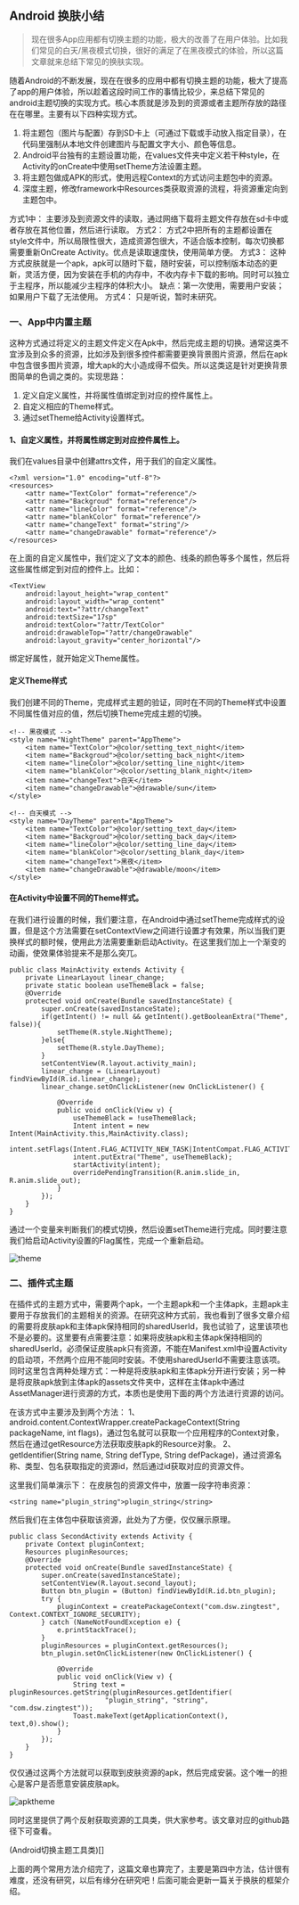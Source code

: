 ## Android 换肤小结
>现在很多App应用都有切换主题的功能，极大的改善了在用户体验。比如我们常见的白天/黑夜模式切换，很好的满足了在黑夜模式的体验，所以这篇文章就来总结下常见的换肤实现。

随着Android的不断发展，现在在很多的应用中都有切换主题的功能，极大了提高了app的用户体验，所以趁着这段时间工作的事情比较少，来总结下常见的android主题切换的实现方式。核心本质就是涉及到的资源或者主题所存放的路径在在哪里。主要有以下四种实现方式。

1. 将主题包（图片与配置）存到SD卡上（可通过下载或手动放入指定目录），在代码里强制从本地文件创建图片与配置文字大小、颜色等信息。
1. Android平台独有的主题设置功能，在values文件夹中定义若干种style，在Activity的onCreate中使用setTheme方法设置主题。
1. 将主题包做成APK的形式，使用远程Context的方式访问主题包中的资源。
1. 深度主题，修改framework中Resources类获取资源的流程，将资源重定向到主题包中。

方式1中：
主要涉及到资源文件的读取，通过网络下载将主题文件存放在sd卡中或者存放在其他位置，然后进行读取。
方式2：
方式2中把所有的主题都设置在style文件中，所以局限性很大，造成资源包很大，不适合版本控制，每次切换都需要重新OnCreate Activity。优点是读取速度快，使用简单方便。
方式3：
这种方式皮肤就是一个apk，apk可以随时下载，随时安装，可以控制版本动态的更新，灵活方便，因为安装在手机的内存中，不收内存卡下载的影响。同时可以独立于主程序，所以能减少主程序的体积大小。
缺点：第一次使用，需要用户安装；如果用户下载了无法使用。
方式4：
只是听说，暂时未研究。

### 一、App中内置主题
这种方式通过将定义的主题文件定义在Apk中，然后完成主题的切换。通常这类不宜涉及到众多的资源，比如涉及到很多控件都需要更换背景图片资源，然后在apk中包含很多图片资源，增大apk的大小造成得不偿失。所以这类这是针对更换背景图简单的色调之类的。实现思路：

1. 定义自定义属性，并将属性值绑定到对应的控件属性上。
2. 自定义相应的Theme样式。
3. 通过setTheme给Activity设置样式。

#### 1、自定义属性，并将属性绑定到对应控件属性上。
我们在values目录中创建attrs文件，用于我们的自定义属性。

    <?xml version="1.0" encoding="utf-8"?>
    <resources>
        <attr name="TextColor" format="reference"/>
        <attr name="Backgroud" format="reference"/>
        <attr name="lineColor" format="reference"/>
        <attr name="blankColor" format="reference"/>
        <attr name="changeText" format="string"/>
        <attr name="changeDrawable" format="reference"/>
    </resources>

在上面的自定义属性中，我们定义了文本的颜色、线条的颜色等多个属性，然后将这些属性绑定到对应的控件上。比如：

    <TextView 
        android:layout_height="wrap_content"
        android:layout_width="wrap_content"
        android:text="?attr/changeText"
        android:textSize="17sp"
        android:textColor="?attr/TextColor"
        android:drawableTop="?attr/changeDrawable"
        android:layout_gravity="center_horizontal"/>

绑定好属性，就开始定义Theme属性。

#### 定义Theme样式
我们创建不同的Theme，完成样式主题的验证，同时在不同的Theme样式中设置不同属性值对应的值，然后切换Theme完成主题的切换。

	<!-- 黑夜模式 -->
    <style name="NightTheme" parent="AppTheme">
        <item name="TextColor">@color/setting_text_night</item>
        <item name="Backgroud">@color/setting_back_night</item>
        <item name="lineColor">@color/setting_line_night</item>
        <item name="blankColor">@color/setting_blank_night</item>
        <item name="changeText">白天</item>
        <item name="changeDrawable">@drawable/sun</item>
    </style>
    
    <!-- 白天模式 -->
    <style name="DayTheme" parent="AppTheme">
        <item name="TextColor">@color/setting_text_day</item>
        <item name="Backgroud">@color/setting_back_day</item>
        <item name="lineColor">@color/setting_line_day</item>
        <item name="blankColor">@color/setting_blank_day</item>
        <item name="changeText">黑夜</item>
        <item name="changeDrawable">@drawable/moon</item>
    </style>

#### 在Activity中设置不同的Theme样式。
在我们进行设置的时候，我们要注意，在Android中通过setTheme完成样式的设置，但是这个方法需要在setContextView之间进行设置才有效果，所以当我们更换样式的额时候，使用此方法需要重新启动Activity。在这里我们加上一个渐变的动画，使效果体验提来不是那么突兀。

	public class MainActivity extends Activity {
        private LinearLayout linear_change;
        private static boolean useThemeBlack = false;  
        @Override
        protected void onCreate(Bundle savedInstanceState) {
            super.onCreate(savedInstanceState);
            if(getIntent() != null && getIntent().getBooleanExtra("Theme", false)){
                setTheme(R.style.NightTheme);
            }else{
                setTheme(R.style.DayTheme);
            }
            setContentView(R.layout.activity_main);
            linear_change = (LinearLayout) findViewById(R.id.linear_change);
            linear_change.setOnClickListener(new OnClickListener() {

                @Override
                public void onClick(View v) {
                    useThemeBlack = !useThemeBlack;
                    Intent intent = new Intent(MainActivity.this,MainActivity.class);
                    intent.setFlags(Intent.FLAG_ACTIVITY_NEW_TASK|IntentCompat.FLAG_ACTIVITY_CLEAR_TASK);
                    intent.putExtra("Theme", useThemeBlack);
                    startActivity(intent);
                    overridePendingTransition(R.anim.slide_in, R.anim.slide_out);
                }
            });
        }
    }
    
通过一个变量来判断我们的模式切换，然后设置setTheme进行完成。同时要注意我们给启动Activity设置的Flag属性，完成一个重新启动。

![theme](https://github.com/dengshiwei/work-summary/blob/master/work-blog/Android%E8%BF%9B%E9%98%B6/Android%E5%88%87%E6%8D%A2%E4%B8%BB%E9%A2%98%E4%B8%8E%E6%8D%A2%E8%82%A4/theme.gif)

### 二、插件式主题
在插件式的主题方式中，需要两个apk，一个主题apk和一个主体apk，主题apk主要用于存放我们的主题相关的资源。在研究这种方式前，我也看到了很多文章介绍的需要将皮肤apk和主体apk保持相同的sharedUserId，我也试验了，这里该项也不是必要的。这里要有点需要注意：如果将皮肤apk和主体apk保持相同的sharedUserId，必须保证皮肤apk只有资源，不能在Manifest.xml中设置Activity的启动项，不然两个应用不能同时安装。不使用sharedUserId不需要注意该项。同时这里包含两种处理方式：一种是将皮肤apk和主体apk分开进行安装；另一种是将皮肤apk放到主体apk的assets文件夹中，这样在主体apk中通过AssetManager进行资源的方式，本质也是使用下面的两个方法进行资源的访问。

在该方式中主要涉及到两个方法：
1、android.content.ContextWrapper.createPackageContext(String packageName, int flags)，通过包名就可以获取一个应用程序的Context对象，然后在通过getResource方法获取皮肤apk的Resource对象。
2、getIdentifier(String name, String defType, String defPackage)，通过资源名称、类型、包名获取指定的资源id，然后通过id获取对应的资源文件。

这里我们简单演示下：
在皮肤包的资源文件中，放置一段字符串资源：

	<string name="plugin_string">plugin_string</string>
    
然后我们在主体包中获取该资源，此处为了方便，仅仅展示原理。

	public class SecondActivity extends Activity {
        private Context pluginContext;
        Resources pluginResources;
        @Override
        protected void onCreate(Bundle savedInstanceState) {
            super.onCreate(savedInstanceState);
            setContentView(R.layout.second_layout);
            Button btn_plugin = (Button) findViewById(R.id.btn_plugin);
            try {
                pluginContext = createPackageContext("com.dsw.zingtest", Context.CONTEXT_IGNORE_SECURITY);
            } catch (NameNotFoundException e) {
                e.printStackTrace();
            }
            pluginResources = pluginContext.getResources();
            btn_plugin.setOnClickListener(new OnClickListener() {

                @Override
                public void onClick(View v) {
                    String text = pluginResources.getString(pluginResources.getIdentifier(
                            "plugin_string", "string", "com.dsw.zingtest"));
                    Toast.makeText(getApplicationContext(), text,0).show();
                }
            });
        }
    }
    
仅仅通过这两个方法就可以获取到皮肤资源的apk，然后完成安装。这个唯一的担心是客户是否愿意安装皮肤apk。

![apktheme](https://github.com/dengshiwei/work-summary/blob/master/work-blog/Android%E8%BF%9B%E9%98%B6/Android%E5%88%87%E6%8D%A2%E4%B8%BB%E9%A2%98%E4%B8%8E%E6%8D%A2%E8%82%A4/apktheme.gif)

同时这里提供了两个反射获取资源的工具类，供大家参考。该文章对应的github路径下可查看。

(Android切换主题工具类)[]

上面的两个常用方法介绍完了，这篇文章也算完了，主要是第四中方法，估计很有难度，还没有研究，以后有缘分在研究吧！后面可能会更新一篇关于换肤的框架介绍。